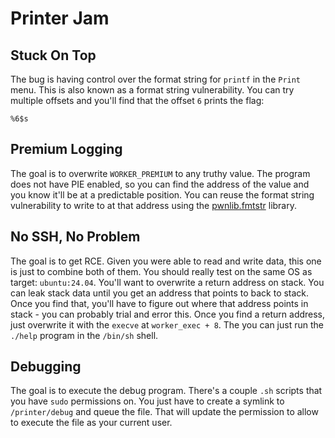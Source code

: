 # Printer Jam

## Stuck On Top

The bug is having control over the format string for `printf` in the `Print` menu. This is also known as a format string vulnerability. You can try multiple offsets and you'll find that the offset `6` prints the flag:

```
%6$s
```

## Premium Logging

The goal is to overwrite `WORKER_PREMIUM` to any truthy value. The program does not have PIE enabled, so you can find the address of the value and you know it'll be at a predictable position. You can reuse the format string vulnerability to write to at that address using the [pwnlib.fmtstr](https://docs.pwntools.com/en/dev/fmtstr.html) library.

## No SSH, No Problem

The goal is to get RCE. Given you were able to read and write data, this one is just to combine both of them. You should really test on the same OS as target: `ubuntu:24.04`. You'll want to overwrite a return address on stack. You can leak stack data until you get an address that points to back to stack. Once you find that, you'll have to figure out where that address points in stack - you can probably trial and error this. Once you find a return address, just overwrite it with the `execve` at `worker_exec + 8`. The you can just run the `./help` program in the `/bin/sh` shell.

## Debugging

The goal is to execute the debug program. There's a couple `.sh` scripts that you have `sudo` permissions on. You just have to create a symlink to `/printer/debug` and queue the file. That will update the permission to allow to execute the file as your current user.
